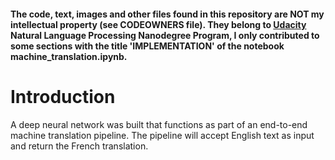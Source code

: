 #### The code, text, images and other files found in this repository are NOT my intellectual property (see CODEOWNERS file). They belong to [Udacity](https://www.udacity.com/) Natural Language Processing Nanodegree Program, I only contributed to some sections with the title 'IMPLEMENTATION' of the notebook machine_translation.ipynb.

# Introduction
A deep neural network was built that functions as part of an end-to-end machine translation pipeline. The pipeline will accept English text as input and return the French translation.

